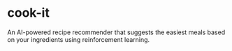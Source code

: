 # cook-it
An AI-powered recipe recommender that suggests the easiest meals based on your ingredients using reinforcement learning.

